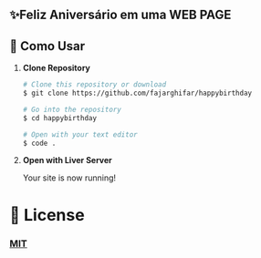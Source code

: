 ## ✨Feliz Aniversário em uma WEB PAGE

## 🚀 Como Usar

1.  **Clone Repository**

    ```bash
    # Clone this repository or download
    $ git clone https://github.com/fajarghifar/happybirthday

    # Go into the repository
    $ cd happybirthday

    # Open with your text editor
    $ code .
    ```
1. **Open with Liver Server**

    Your site is now running!


# 🤝 License

### [MIT](LICENSE)
